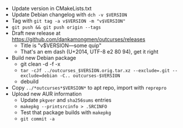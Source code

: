 * Update version in CMakeLists.txt
* Update Debian changelog with `dch -v $VERSION`
* Tag with `git tag -a v$VERSION -m "v$VERSION"`
* `git push && git push origin --tags`
* Draft new release at https://github.com/dankamongmen/outcurses/releases
  * Title is "v$VERSION—some quip"
  * That's an em dash (U+2014, UTF-8 e2 80 94), get it right
* Build new Debian package
  * git clean -d -f -x
  * `tar -cJf ../outcurses_$VERSION.orig.tar.xz --exclude=.git --exclude=debian -C.. outcurses-$VERSION`
  * debuild
* Copy `../*outcurses*$VERSION*` to apt repo, import with `reprepro`
* Upload new AUR information
  * Update `pkgver` and `sha256sums` entries
  * `makepkg --printsrcinfo > .SRCINFO`
  * Test that package builds with `makepkg`
  * `git commit -a`

